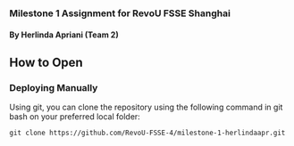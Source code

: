 ### Milestone 1 Assignment for RevoU FSSE Shanghai

#### By Herlinda Apriani (Team 2)

## How to Open

### Deploying Manually

Using git, you can clone the repository using the following command in git bash on your preferred local folder:

```console
git clone https://github.com/RevoU-FSSE-4/milestone-1-herlindaapr.git
```